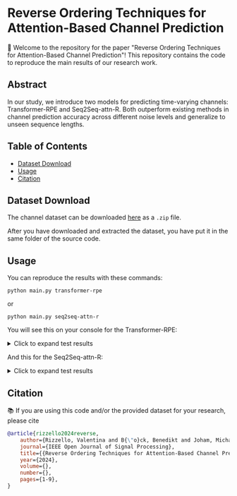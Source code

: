 
# Reverse Ordering Techniques for Attention-Based Channel Prediction

🚀 Welcome to the repository for the paper "Reverse Ordering Techniques for Attention-Based Channel Prediction"! This repository contains the code to reproduce the main results of our research work.

## Abstract

In our study, we introduce two models for predicting time-varying channels: Transformer-RPE and Seq2Seq-attn-R. Both outperform existing methods in channel prediction accuracy across different noise levels and generalize to unseen sequence lengths.

## Table of Contents

- [Dataset Download](#dataset-download)
- [Usage](#usage)
- [Citation](#citation)

## Dataset Download

The channel dataset can be downloaded [here](https://drive.google.com/file/d/1gTkx6_WYjz9-9l5IUdxURpZ_4DNo4pqi/view?usp=sharing) as a `.zip` file.

After you have downloaded and extracted the dataset, you have put it in the same folder of the source code.

## Usage

You can reproduce the results with these commands:

```console
python main.py transformer-rpe
```
or
```console
python main.py seq2seq-attn-r
```

You will see this on your console for the Transformer-RPE:
<details>
  <summary>Click to expand test results</summary>

<div style="height: 200px; overflow: auto;">

```console
Testing l=16 and delta=4 (same as training): SNR=-5dB   NMSE=0.4747
Testing l=8 and delta=2: SNR=-5dB   NMSE=0.5138
Testing l=14 and delta=6: SNR=-5dB   NMSE=0.574
---------------------------------------------------------------------------
Testing l=16 and delta=4 (same as training): SNR=0dB   NMSE=0.2915
Testing l=8 and delta=2: SNR=0dB   NMSE=0.3225
Testing l=14 and delta=6: SNR=0dB   NMSE=0.4014
---------------------------------------------------------------------------
Testing l=16 and delta=4 (same as training): SNR=5dB   NMSE=0.1808
Testing l=8 and delta=2: SNR=5dB   NMSE=0.1742
Testing l=14 and delta=6: SNR=5dB   NMSE=0.289
---------------------------------------------------------------------------
Testing l=16 and delta=4 (same as training): SNR=10dB   NMSE=0.1127
Testing l=8 and delta=2: SNR=10dB   NMSE=0.0945
Testing l=14 and delta=6: SNR=10dB   NMSE=0.203
---------------------------------------------------------------------------
Testing l=16 and delta=4 (same as training): SNR=15dB   NMSE=0.0711
Testing l=8 and delta=2: SNR=15dB   NMSE=0.0583
Testing l=14 and delta=6: SNR=15dB   NMSE=0.1373
---------------------------------------------------------------------------
Testing l=16 and delta=4 (same as training): SNR=20dB   NMSE=0.0448
Testing l=8 and delta=2: SNR=20dB   NMSE=0.0388
Testing l=14 and delta=6: SNR=20dB   NMSE=0.1074
---------------------------------------------------------------------------
```
</div>
</details>

And this for the Seq2Seq-attn-R:

<details>
  <summary>Click to expand test results</summary>

<div style="height: 200px; overflow: auto;">

```console
Testing l=16 and delta=4 (same as training): SNR=-5dB   NMSE=0.5075
Testing l=8 and delta=2: SNR=-5dB   NMSE=0.519
Testing l=14 and delta=6: SNR=-5dB   NMSE=0.6161
---------------------------------------------------------------------------
Testing l=16 and delta=4 (same as training): SNR=0dB   NMSE=0.3164
Testing l=8 and delta=2: SNR=0dB   NMSE=0.3041
Testing l=14 and delta=6: SNR=0dB   NMSE=0.4243
---------------------------------------------------------------------------
Testing l=16 and delta=4 (same as training): SNR=5dB   NMSE=0.1993
Testing l=8 and delta=2: SNR=5dB   NMSE=0.1876
Testing l=14 and delta=6: SNR=5dB   NMSE=0.2988
---------------------------------------------------------------------------
Testing l=16 and delta=4 (same as training): SNR=10dB   NMSE=0.1217
Testing l=8 and delta=2: SNR=10dB   NMSE=0.118
Testing l=14 and delta=6: SNR=10dB   NMSE=0.2083
---------------------------------------------------------------------------
Testing l=16 and delta=4 (same as training): SNR=15dB   NMSE=0.0739
Testing l=8 and delta=2: SNR=15dB   NMSE=0.0747
Testing l=14 and delta=6: SNR=15dB   NMSE=0.148
---------------------------------------------------------------------------
Testing l=16 and delta=4 (same as training): SNR=20dB   NMSE=0.0466
Testing l=8 and delta=2: SNR=20dB   NMSE=0.0523
Testing l=14 and delta=6: SNR=20dB   NMSE=0.119
---------------------------------------------------------------------------
```
</div>
</details>

## Citation
📚 If you are using this code and/or the provided dataset for your research, please cite

```bibtex
@article{rizzello2024reverse,
    author={Rizzello, Valentina and B{\"o}ck, Benedikt and Joham, Michael and Utschick, Wolfgang},
    journal={IEEE Open Journal of Signal Processing}, 
    title={{Reverse Ordering Techniques for Attention-Based Channel Prediction}}, 
    year={2024},
    volume={},
    number={},
    pages={1-9},
}
```
